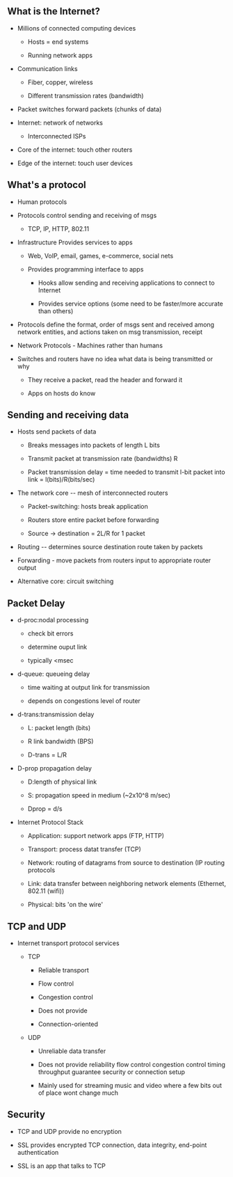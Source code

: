 ## What is the Internet?

-   Millions of connected computing devices

    -   Hosts = end systems

    -   Running network apps

-   Communication links

    -   Fiber, copper, wireless

    -   Different transmission rates (bandwidth)

-   Packet switches forward packets (chunks of data)

-   Internet: network of networks

    -   Interconnected ISPs

-   Core of the internet: touch other routers

-   Edge of the internet: touch user devices

## What's a protocol

-   Human protocols

-   Protocols control sending and receiving of msgs

    -   TCP, IP, HTTP, 802.11

-   Infrastructure Provides services to apps

    -   Web, VoIP, email, games, e-commerce, social nets

    -   Provides programming interface to apps

        -   Hooks allow sending and receiving applications to connect to Internet

        -   Provides service options (some need to be faster/more accurate than others)

-   Protocols define the format, order of msgs sent and received among network entities, and actions taken on msg transmission, receipt

-   Network Protocols - Machines rather than humans

-   Switches and routers have no idea what data is being transmitted or why

    -   They receive a packet, read the header and forward it

    -   Apps on hosts do know

## Sending and receiving data

-   Hosts send packets of data

    -   Breaks messages into packets of length L bits

    -   Transmit packet at transmission rate (bandwidths) R

    -   Packet transmission delay = time needed to transmit l-bit packet into link = l(bits)/R(bits/sec)

-   The network core -- mesh of interconnected routers

    -   Packet-switching: hosts break application

    -   Routers store entire packet before forwarding

    -   Source -\> destination = 2L/R for 1 packet

-   Routing -- determines source destination route taken by packets

-   Forwarding - move packets from routers input to appropriate router output

-   Alternative core: circuit switching

## Packet Delay

-   d-proc:nodal processing

    -   check bit errors

    -   determine ouput link

    -   typically \<msec

-   d-queue: queueing delay

    -   time waiting at output link for transmission

    -   depends on congestions level of router

-   d-trans:transmission delay

    -   L: packet length (bits)

    -   R link bandwidth (BPS)

    -   D-trans = L/R

-   D-prop propagation delay

    -   D:length of physical link

    -   S: propagation speed in medium (\~2x10\^8 m/sec)

    -   Dprop = d/s

-   Internet Protocol Stack

    -   Application: support network apps (FTP, HTTP)

    -   Transport: process datat transfer (TCP)

    -   Network: routing of datagrams from source to destination (IP routing protocols

    -   Link: data transfer between neighboring network elements (Ethernet, 802.11 (wifi))

    -   Physical: bits 'on the wire'

## TCP and UDP

-   Internet transport protocol services

    -   TCP

        -   Reliable transport

        -   Flow control

        -   Congestion control

        -   Does not provide

        -   Connection-oriented

    -   UDP

        -   Unreliable data transfer

        -   Does not provide reliability flow control congestion control timing throughput guarantee security or connection setup

        -   Mainly used for streaming music and video where a few bits out of place wont change much

## Security

-   TCP and UDP provide no encryption

-   SSL provides encrypted TCP connection, data integrity, end-point authentication

-   SSL is an app that talks to TCP
